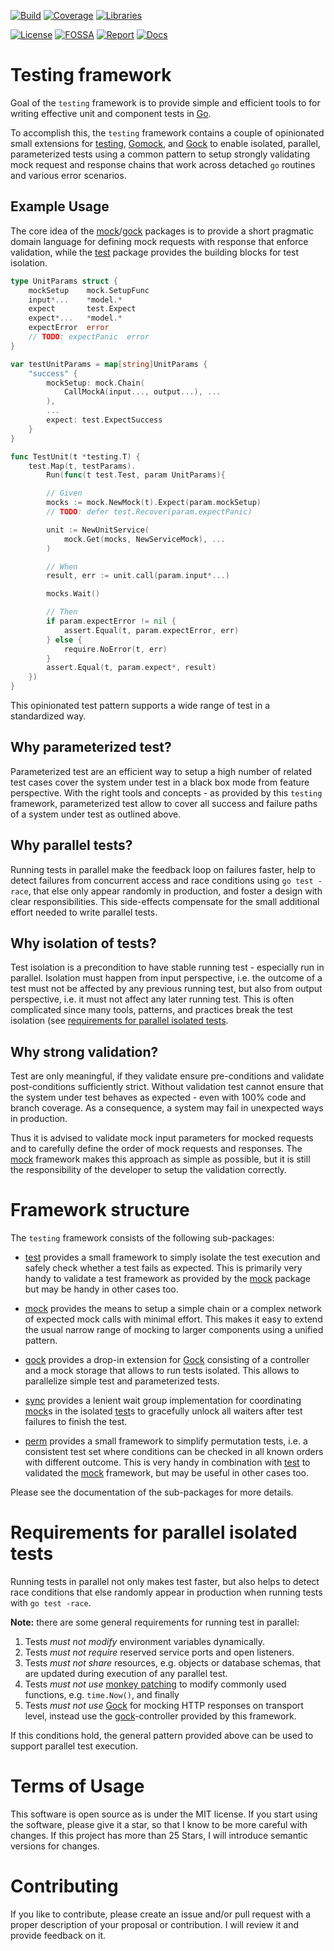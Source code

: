 [![Build](https://github.com/tkrop/go-testing/actions/workflows/go.yaml/badge.svg)](https://github.com/tkrop/go-testing/actions/workflows/go.yaml)
[![Coverage](https://coveralls.io/repos/github/tkrop/go-testing/badge.svg?branch=main)](https://coveralls.io/github/tkrop/go-testing?branch=main)
[![Libraries](https://img.shields.io/librariesio/release/github/tkrop/go-testing)](https://libraries.io/github/tkrop/go-testing)
<!--[![Security](https://img.shields.io/snyk/vulnerabilities/github/tkrop/go-testing/go.mod)](https://snyk.io/github/tkrop/go-testing)-->
[![License](https://img.shields.io/badge/License-MIT-yellow.svg)](https://opensource.org/licenses/MIT)
[![FOSSA](https://app.fossa.com/api/projects/git%2Bgithub.com%2Ftkrop%2Fgo-testing.svg?type=shield)](https://app.fossa.com/projects/git%2Bgithub.com%2Ftkrop%2Fgo-testing?ref=badge_shield)
[![Report](https://goreportcard.com/badge/github.com/tkrop/go-testing)](https://goreportcard.com/badge/github.com/tkrop/go-testing)
[![Docs](https://pkg.go.dev/badge/github.com/tkrop/go-testing.svg)](https://pkg.go.dev/github.com/tkrop/go-testing)

# Testing framework

Goal of the `testing` framework is to provide simple and efficient tools to for
writing effective unit and component tests in [Go][go].

To accomplish this, the `testing` framework contains a couple of opinionated
small extensions for [testing][testing], [Gomock][gomock], and [Gock][gock] to
enable isolated, parallel, parameterized tests using a common pattern to setup
strongly validating mock request and response chains that work across detached
`go` routines and various error scenarios.

## Example Usage

The core idea of the [mock](mock)/[gock](gock) packages is to provide a short
pragmatic domain language for defining mock requests with response that enforce
validation, while the [test](test) package provides the building blocks for
test isolation.

```go
type UnitParams struct {
    mockSetup    mock.SetupFunc
    input*...    *model.*
    expect       test.Expect
    expect*...   *model.*
    expectError  error
    // TODO: expectPanic  error
}

var testUnitParams = map[string]UnitParams {
    "success" {
        mockSetup: mock.Chain(
            CallMockA(input..., output...), ...
        ),
        ...
        expect: test.ExpectSuccess
    }
}

func TestUnit(t *testing.T) {
    test.Map(t, testParams).
        Run(func(t test.Test, param UnitParams){

        // Given
        mocks := mock.NewMock(t).Expect(param.mockSetup)
        // TODO: defer test.Recover(param.expectPanic)

        unit := NewUnitService(
            mock.Get(mocks, NewServiceMock), ...
        )

        // When
        result, err := unit.call(param.input*...)

        mocks.Wait()

        // Then
        if param.expectError != nil {
            assert.Equal(t, param.expectError, err)
        } else {
            require.NoError(t, err)
        }
        assert.Equal(t, param.expect*, result)
    })
}
```

This opinionated test pattern supports a wide range of test in a standardized
way.


## Why parameterized test?

Parameterized test are an efficient way to setup a high number of related test
cases cover the system under test in a black box mode from feature perspective.
With the right tools and concepts - as provided by this `testing` framework,
parameterized test allow to cover all success and failure paths of a system
under test as outlined above.


## Why parallel tests?

Running tests in parallel make the feedback loop on failures faster, help to
detect failures from concurrent access and race conditions using `go test -race`,
that else only appear randomly in production, and foster a design with clear
responsibilities. This side-effects compensate for the small additional effort
needed to write parallel tests.


## Why isolation of tests?

Test isolation is a precondition to have stable running test - especially run
in parallel. Isolation must happen from input perspective, i.e. the outcome of
a test must not be affected by any previous running test, but also from output
perspective, i.e. it must not affect any later running test. This is often
complicated since many tools, patterns, and practices break the test isolation
(see [requirements for parallel isolated tests](#requirements-for-parallel-isolated-tests).


## Why strong validation?

Test are only meaningful, if they validate ensure pre-conditions and validate
post-conditions sufficiently strict. Without validation test cannot ensure that
the system under test behaves as expected - even with 100% code and branch
coverage. As a consequence, a system may fail in unexpected ways in production.

Thus it is advised to validate mock input parameters for mocked requests and
to carefully define the order of mock requests and responses. The [mock](mock)
framework makes this approach as simple as possible, but it is still the
responsibility of the developer to setup the validation correctly.


# Framework structure

The `testing` framework consists of the following sub-packages:

* [test](test) provides a small framework to simply isolate the test execution
  and safely check whether a test fails as expected. This is primarily very
  handy to validate a test framework as provided by the [mock](mock) package
  but may be handy in other cases too.

* [mock](mock) provides the means to setup a simple chain or a complex network
  of expected mock calls with minimal effort. This makes it easy to extend the
  usual narrow range of mocking to larger components using a unified pattern.

* [gock](gock) provides a drop-in extension for [Gock][gock] consisting of a
  controller and a mock storage that allows to run tests isolated. This allows
  to parallelize simple test and parameterized tests.

* [sync](sync) provides a lenient wait group implementation for coordinating
  [mock](mock)s in the isolated [test](test)s to gracefully unlock all waiters
  after test failures to finish the test.

* [perm](perm) provides a small framework to simplify permutation tests, i.e.
  a consistent test set where conditions can be checked in all known orders
  with different outcome. This is very handy in combination with [test](test)
  to validated the [mock](mock) framework, but may be useful in other cases
  too.

Please see the documentation of the sub-packages for more details.


# Requirements for parallel isolated tests

Running tests in parallel not only makes test faster, but also helps to detect
race conditions that else randomly appear in production  when running tests
with `go test -race`.

**Note:** there are some general requirements for running test in parallel:

1. Tests *must not modify* environment variables dynamically.
2. Tests *must not require* reserved service ports and open listeners.
3. Tests *must not share* resources, e.g. objects or database schemas, that
   are updated during execution of any parallel test.
4. Tests *must not use* [monkey patching][monkey] to modify commonly used
   functions, e.g. `time.Now()`, and finally
5. Tests *must not use* [Gock][gock] for mocking HTTP responses on transport
   level, instead use the [gock](gock)-controller provided by this framework.

If this conditions hold, the general pattern provided above can be used to
support parallel test execution.


# Terms of Usage

This software is open source as is under the MIT license. If you start using
the software, please give it a star, so that I know to be more careful with
changes. If this project has more than 25 Stars, I will introduce semantic
versions for changes.


# Contributing

If you like to contribute, please create an issue and/or pull request with a
proper description of your proposal or contribution. I will review it and
provide feedback on it.


[go]: https://go.dev/ "Golang"
[testing]: https://pkg.go.dev/testing "Go Testing"
[gomock]: https://github.com/golang/mock "GoMock"
[gock]: https://github.com/h2non/gock "Gock"
[monkey]: https://github.com/bouk/monkey "Monkey Patching"
